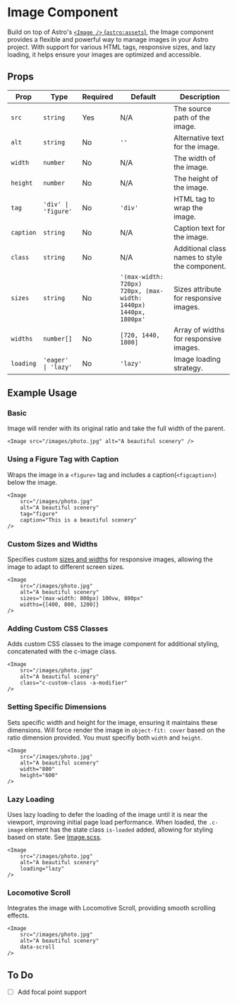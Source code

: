# Image Component

Build on top of Astro's [`<Image />` (`astro:assets`)](https://docs.astro.build/en/guides/images/#image--astroassets), the Image component provides a flexible and powerful way to manage images in your Astro project. With support for various HTML tags, responsive sizes, and lazy loading, it helps ensure your images are optimized and accessible.

## Props

| Prop       | Type                           | Required | Default                                                    | Description                                           |
|------------|--------------------------------|----------|------------------------------------------------------------|-------------------------------------------------------|
| `src`      | `string`                       | Yes      | N/A                                                        | The source path of the image.                         |
| `alt`      | `string`                       | No       | `''`                                                       | Alternative text for the image.                       |
| `width`    | `number`                       | No       | N/A                                                        | The width of the image.                               |
| `height`   | `number`                       | No       | N/A                                                        | The height of the image.                              |
| `tag`      | `'div' \| 'figure'`            | No       | `'div'`                                                    | HTML tag to wrap the image.                           |
| `caption`  | `string`                       | No       | N/A                                                        | Caption text for the image.                           |
| `class`    | `string`                       | No       | N/A                                                        | Additional class names to style the component.        |
| `sizes`    | `string`                       | No       | `'(max-width: 720px) 720px, (max-width: 1440px) 1440px, 1800px'` | Sizes attribute for responsive images.          |
| `widths`   | `number[]`                     | No       | `[720, 1440, 1800]`                                        | Array of widths for responsive images.                |
| `loading`  | `'eager' \| 'lazy'`            | No       | `'lazy'`                                                   | Image loading strategy.                               |


## Example Usage

### Basic

Image will render with its original ratio and take the full width of the parent.

```astro
<Image src="/images/photo.jpg" alt="A beautiful scenery" />
```

### Using a Figure Tag with Caption

Wraps the image in a `<figure>` tag and includes a caption(`<figcaption>`) below the image.

```astro
<Image 
    src="/images/photo.jpg" 
    alt="A beautiful scenery" 
    tag="figure" 
    caption="This is a beautiful scenery" 
/>
```

### Custom Sizes and Widths

Specifies custom [sizes and widths](https://docs.astro.build/en/guides/images/#widths) for responsive images, allowing the image to adapt to different screen sizes.

```astro
<Image 
    src="/images/photo.jpg" 
    alt="A beautiful scenery" 
    sizes="(max-width: 800px) 100vw, 800px" 
    widths={[400, 800, 1200]} 
/>
```

### Adding Custom CSS Classes

Adds custom CSS classes to the image component for additional styling, concatenated with the c-image class.

```astro
<Image 
    src="/images/photo.jpg" 
    alt="A beautiful scenery" 
    class="c-custom-class -a-modifier" 
/>
```

### Setting Specific Dimensions

Sets specific width and height for the image, ensuring it maintains these dimensions. Will force render the image in `object-fit: cover` based on the ratio dimension provided. You must specifiy both `width` and `height`.

```astro
<Image 
    src="/images/photo.jpg" 
    alt="A beautiful scenery" 
    width="800" 
    height="600" 
/>
```

### Lazy Loading

Uses lazy loading to defer the loading of the image until it is near the viewport, improving initial page load performance. When loaded, the `.c-image` element has the state class `is-loaded` added, allowing for styling based on state. See [Image.scss](Image.scss).

```astro
<Image 
    src="/images/photo.jpg" 
    alt="A beautiful scenery" 
    loading="lazy" 
/>
```

### Locomotive Scroll

Integrates the image with Locomotive Scroll, providing smooth scrolling effects.

```astro
<Image 
    src="/images/photo.jpg" 
    alt="A beautiful scenery" 
    data-scroll
/>
```

## To Do

- [ ] Add focal point support
